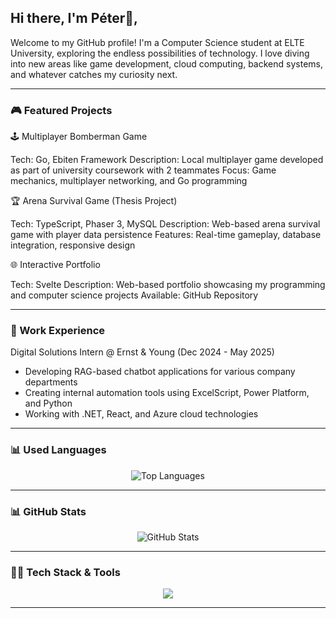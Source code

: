 ## Hi there, I'm Péter👋,

Welcome to my GitHub profile! I'm a Computer Science student at ELTE University, exploring the endless possibilities of technology. I love diving into new areas like game development, cloud computing, backend systems, and whatever catches my curiosity next.

---

### 🎮 Featured Projects

🕹️ Multiplayer Bomberman Game

Tech: Go, Ebiten Framework
Description: Local multiplayer game developed as part of university coursework with 2 teammates
Focus: Game mechanics, multiplayer networking, and Go programming

🏆 Arena Survival Game (Thesis Project)

Tech: TypeScript, Phaser 3, MySQL
Description: Web-based arena survival game with player data persistence
Features: Real-time gameplay, database integration, responsive design

🌐 Interactive Portfolio

Tech: Svelte
Description: Web-based portfolio showcasing my programming and computer science projects
Available: GitHub Repository

---

### 💼 Work Experience

Digital Solutions Intern @ Ernst & Young (Dec 2024 - May 2025)
- Developing RAG-based chatbot applications for various company departments
- Creating internal automation tools using ExcelScript, Power Platform, and Python
- Working with .NET, React, and Azure cloud technologies

---

### 📊 Used Languages

<div align="center">
  <img src="https://github-readme-stats.vercel.app/api/top-langs/?username=erdospeet11&layout=donut&theme=dark&hide_border=true" alt="Top Languages" />
</div>

---

### 📊 GitHub Stats

<div align="center">
  <img src="https://github-readme-stats.vercel.app/api?username=erdospeet11&show_icons=true&theme=dark&hide_border=true" alt="GitHub Stats" />
</div>

---

### 🧑‍💻 Tech Stack & Tools

<p align="center">
  <a href="https://skillicons.dev">
    <img src="https://skillicons.dev/icons?i=figma,azure,blender,cs,css,dotnet,flask,githubactions,godot,graphql,html,js,lua,mint,neovimn,nodejs,postgres,postman,py,react,sqlite,supabase,svelte,threejs,terraform,unity,vscode,webpack" />
  </a>
</p>

---

